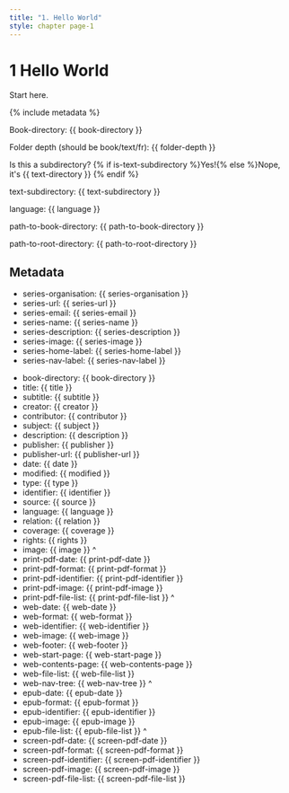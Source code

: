 ```yaml
---
title: "1. Hello World"
style: chapter page-1
---
```


# **1** Hello World

Start here.

{% include metadata %}

Book-directory: {{ book-directory }}

Folder depth (should be book/text/fr): {{ folder-depth }}

Is this a subdirectory?
{% if is-text-subdirectory %}Yes!{% else %}Nope, it's {{ text-directory }} {% endif %}

text-subdirectory: {{ text-subdirectory }}

language: {{ language }}

path-to-book-directory: {{ path-to-book-directory }}

path-to-root-directory: {{ path-to-root-directory }}

## Metadata

- series-organisation: {{ series-organisation }}
- series-url: {{ series-url }}
- series-email: {{ series-email }}
- series-name: {{ series-name }}
- series-description: {{ series-description }}
- series-image: {{ series-image }}
- series-home-label: {{ series-home-label }}
- series-nav-label: {{ series-nav-label }}
>
- book-directory: {{ book-directory }}
- title: {{ title }}
- subtitle: {{ subtitle }}
- creator: {{ creator }}
- contributor: {{ contributor }}
- subject: {{ subject }}
- description: {{ description }}
- publisher: {{ publisher }}
- publisher-url: {{ publisher-url }}
- date: {{ date }}
- modified: {{ modified }}
- type: {{ type }}
- identifier: {{ identifier }}
- source: {{ source }}
- language: {{ language }}
- relation: {{ relation }}
- coverage: {{ coverage }}
- rights: {{ rights }}
- image: {{ image }}
^
- print-pdf-date: {{ print-pdf-date }}
- print-pdf-format: {{ print-pdf-format }}
- print-pdf-identifier: {{ print-pdf-identifier }}
- print-pdf-image: {{ print-pdf-image }}
- print-pdf-file-list: {{ print-pdf-file-list }}
^
- web-date: {{ web-date }}
- web-format: {{ web-format }}
- web-identifier: {{ web-identifier }}
- web-image: {{ web-image }}
- web-footer: {{ web-footer }}
- web-start-page: {{ web-start-page }}
- web-contents-page: {{ web-contents-page }}
- web-file-list: {{ web-file-list }}
- web-nav-tree: {{ web-nav-tree }}
^
- epub-date: {{ epub-date }}
- epub-format: {{ epub-format }}
- epub-identifier: {{ epub-identifier }}
- epub-image: {{ epub-image }}
- epub-file-list: {{ epub-file-list }}
^
- screen-pdf-date: {{ screen-pdf-date }}
- screen-pdf-format: {{ screen-pdf-format }}
- screen-pdf-identifier: {{ screen-pdf-identifier }}
- screen-pdf-image: {{ screen-pdf-image }}
- screen-pdf-file-list: {{ screen-pdf-file-list }}